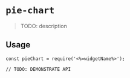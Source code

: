 # `pie-chart`

> TODO: description

## Usage

```
const pieChart = require('<%=widgetName%>');

// TODO: DEMONSTRATE API
```
